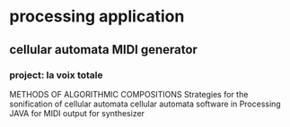 # processing application
## cellular automata MIDI generator
### project: la voix totale

METHODS OF ALGORITHMIC COMPOSITIONS
Strategies for the sonification of cellular automata
cellular automata software in Processing JAVA for MIDI output for synthesizer

